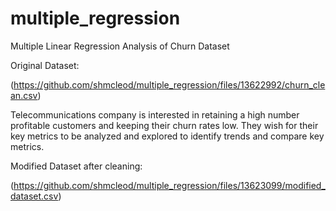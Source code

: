 # multiple_regression
Multiple Linear Regression Analysis of Churn Dataset

Original Dataset:

(https://github.com/shmcleod/multiple_regression/files/13622992/churn_clean.csv)

Telecommunications company is interested in retaining a high number profitable customers and keeping their churn rates low. They wish for their key metrics to be analyzed and explored to identify trends and compare key metrics.

Modified Dataset after cleaning:

(https://github.com/shmcleod/multiple_regression/files/13623099/modified_dataset.csv)

